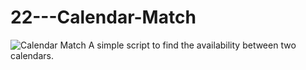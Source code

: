 # 22---Calendar-Match

![Calendar Match](https://user-images.githubusercontent.com/83606701/139321845-e1d0d19b-5837-414e-b921-1ad541c11667.PNG)
A simple script to find the availability between two calendars.
